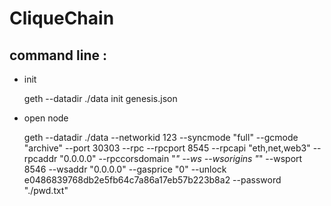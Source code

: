 # CliqueChain

## command line :

- init

    geth --datadir ./data init genesis.json

- open node

    geth --datadir ./data --networkid 123 --syncmode "full" --gcmode "archive" --port 30303 --rpc --rpcport 8545 --rpcapi "eth,net,web3" --rpcaddr "0.0.0.0" --rpccorsdomain "*" --ws --wsorigins "*" --wsport 8546 --wsaddr "0.0.0.0" --gasprice "0" --unlock e0486839768db2e5fb64c7a86a17eb57b223b8a2 --password "./pwd.txt"
